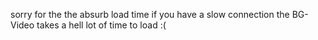 sorry for the the absurb load time if you have a slow connection the BG-Video takes a hell lot of time to load :(
